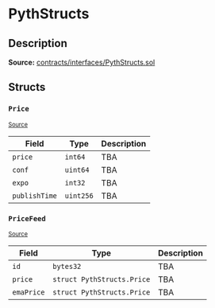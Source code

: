 # PythStructs

## Description

**Source:** [contracts/interfaces/PythStructs.sol](https://github.com/Synthetixio/synthetix/tree/v2.84.3-alpha/contracts/interfaces/PythStructs.sol)

## Structs

### `Price`

<sub>[Source](https://github.com/Synthetixio/synthetix/tree/v2.84.3-alpha/contracts/interfaces/PythStructs.sol#L14)</sub>

| Field         | Type      | Description |
| ------------- | --------- | ----------- |
| `price`       | `int64`   | TBA         |
| `conf`        | `uint64`  | TBA         |
| `expo`        | `int32`   | TBA         |
| `publishTime` | `uint256` | TBA         |

### `PriceFeed`

<sub>[Source](https://github.com/Synthetixio/synthetix/tree/v2.84.3-alpha/contracts/interfaces/PythStructs.sol#L26)</sub>

| Field      | Type                       | Description |
| ---------- | -------------------------- | ----------- |
| `id`       | `bytes32`                  | TBA         |
| `price`    | `struct PythStructs.Price` | TBA         |
| `emaPrice` | `struct PythStructs.Price` | TBA         |
